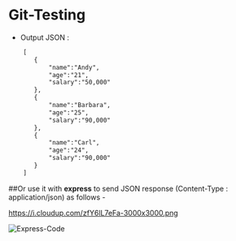 # Git-Testing
- Output JSON : 
```diff
    [  
       {  
           "name":"Andy",  
           "age":"21",  
           "salary":"50,000"  
       },  
       {  
           "name":"Barbara",  
           "age":"25",  
           "salary":"90,000"  
       },  
       {  
           "name":"Carl",  
           "age":"24",  
           "salary":"90,000"  
       }  
    ]

```

##Or use it with **express** to send JSON response (Content-Type : application/json) as follows -


https://i.cloudup.com/zfY6lL7eFa-3000x3000.png

![Express-Code](https://drive.google.com/file/d/1edFLAr4OeBf-rFLqMvg3IBLhj7gO11EB/view?usp=sharing)
